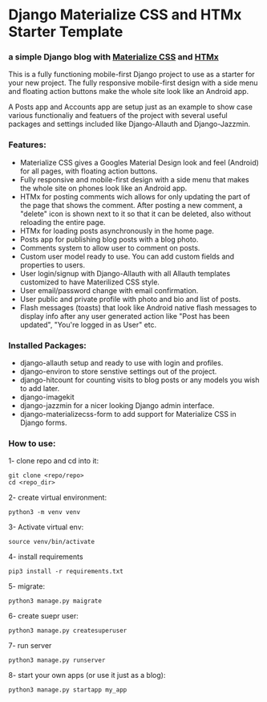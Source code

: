 # Django Materialize CSS and HTMx Starter Template
### a simple Django blog with [Materialize CSS](https://materializecss.com/) and [HTMx](https://htmx.org/)


This is a fully functioning mobile-first Django project to use as a starter for your new project.
The fully responsive mobile-first design with a side menu and floating action buttons make the whole site look like an Android app.

A Posts app and Accounts app are setup just as an example to show case various functionaliy and featuers of the project with several useful packages and settings included like Django-Allauth and Django-Jazzmin.

### Features:
- Materialize CSS gives a Googles Material Design look and feel (Android) for all pages, with floating action buttons.
- Fully responsive and mobile-first design with a side menu that makes the whole site on phones look like an Android app.
- HTMx for posting comments wich allows for only updating the part of the page that shows the comment. After posting a new comment, a "delete" icon is shown next to it so that it can be deleted, also without reloading the entire page.
- HTMx for loading posts asynchronously in the home page.
- Posts app for publishing blog posts with a blog photo.
- Comments system to allow user to comment on posts.
- Custom user model ready to use. You can add custom fields and properties to users.
- User login/signup with Django-Allauth with all Allauth templates customized to have Materilized CSS style.
- User email/password change with email confirmation.
- User public and private profile with photo and bio and list of posts.
- Flash messages (toasts) that look like Android native flash messages to display info after any user generated action like "Post has been updated", "You're logged in as User" etc.



### Installed Packages:
- django-allauth setup and ready to use with login and profiles.
- django-environ to store senstive settings out of the project.
- django-hitcount for counting visits to blog posts or any models you wish to add later.
- django-imagekit
- django-jazzmin for a nicer looking Django admin interface.
- django-materializecss-form to add support for Materialize CSS in Django forms.


### How to use:
1- clone repo and cd into it:

```
git clone <repo/repo>
cd <repo_dir>
```

2- create virtual environment:

```
python3 -m venv venv
```

3- Activate virtual env:

```
source venv/bin/activate
```

4- install requirements

```
pip3 install -r requirements.txt
```

5- migrate:

```
python3 manage.py maigrate
```

6- create suepr user:

```
python3 manage.py createsuperuser
```

7- run server

```
python3 manage.py runserver
```

8- start your own apps (or use it just as a blog):

```
python3 manage.py startapp my_app
```
